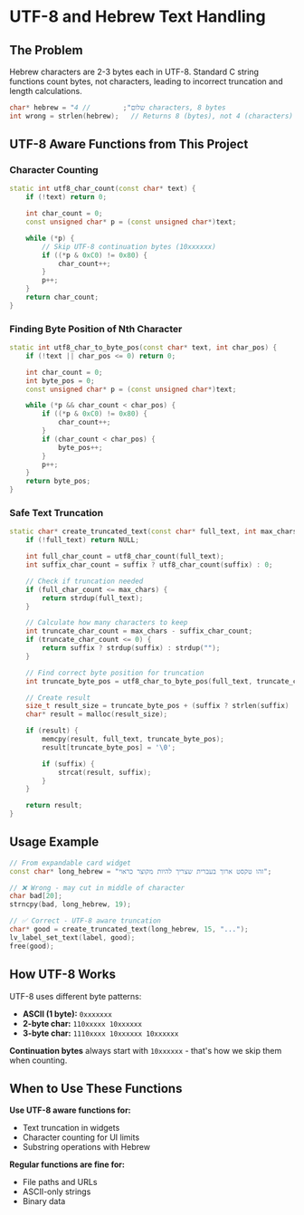 # UTF-8 and Hebrew Text Handling

## The Problem

Hebrew characters are 2-3 bytes each in UTF-8. Standard C string functions count bytes, not characters, leading to incorrect truncation and length calculations.

```cpp
char* hebrew = "שלום";        // 4 characters, 8 bytes
int wrong = strlen(hebrew);   // Returns 8 (bytes), not 4 (characters)
```

## UTF-8 Aware Functions from This Project

### Character Counting
```cpp
static int utf8_char_count(const char* text) {
    if (!text) return 0;

    int char_count = 0;
    const unsigned char* p = (const unsigned char*)text;

    while (*p) {
        // Skip UTF-8 continuation bytes (10xxxxxx)
        if ((*p & 0xC0) != 0x80) {
            char_count++;
        }
        p++;
    }
    return char_count;
}
```

### Finding Byte Position of Nth Character
```cpp
static int utf8_char_to_byte_pos(const char* text, int char_pos) {
    if (!text || char_pos <= 0) return 0;

    int char_count = 0;
    int byte_pos = 0;
    const unsigned char* p = (const unsigned char*)text;

    while (*p && char_count < char_pos) {
        if ((*p & 0xC0) != 0x80) {
            char_count++;
        }
        if (char_count < char_pos) {
            byte_pos++;
        }
        p++;
    }
    return byte_pos;
}
```

### Safe Text Truncation
```cpp
static char* create_truncated_text(const char* full_text, int max_chars, const char* suffix) {
    if (!full_text) return NULL;

    int full_char_count = utf8_char_count(full_text);
    int suffix_char_count = suffix ? utf8_char_count(suffix) : 0;

    // Check if truncation needed
    if (full_char_count <= max_chars) {
        return strdup(full_text);
    }

    // Calculate how many characters to keep
    int truncate_char_count = max_chars - suffix_char_count;
    if (truncate_char_count <= 0) {
        return suffix ? strdup(suffix) : strdup("");
    }

    // Find correct byte position for truncation
    int truncate_byte_pos = utf8_char_to_byte_pos(full_text, truncate_char_count);

    // Create result
    size_t result_size = truncate_byte_pos + (suffix ? strlen(suffix) : 0) + 1;
    char* result = malloc(result_size);

    if (result) {
        memcpy(result, full_text, truncate_byte_pos);
        result[truncate_byte_pos] = '\0';

        if (suffix) {
            strcat(result, suffix);
        }
    }

    return result;
}
```

## Usage Example

```cpp
// From expandable card widget
const char* long_hebrew = "זהו טקסט ארוך בעברית שצריך להיות מקוצר כראוי";

// ❌ Wrong - may cut in middle of character
char bad[20];
strncpy(bad, long_hebrew, 19);

// ✅ Correct - UTF-8 aware truncation
char* good = create_truncated_text(long_hebrew, 15, "...");
lv_label_set_text(label, good);
free(good);
```

## How UTF-8 Works

UTF-8 uses different byte patterns:
- **ASCII (1 byte):** `0xxxxxxx`
- **2-byte char:** `110xxxxx 10xxxxxx`
- **3-byte char:** `1110xxxx 10xxxxxx 10xxxxxx`

**Continuation bytes** always start with `10xxxxxx` - that's how we skip them when counting.

## When to Use These Functions

**Use UTF-8 aware functions for:**
- Text truncation in widgets
- Character counting for UI limits
- Substring operations with Hebrew

**Regular functions are fine for:**
- File paths and URLs
- ASCII-only strings
- Binary data